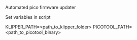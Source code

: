 Automated pico firmware updater

Set variables in script

KLIPPER_PATH=<path_to_klipper_folder>
PICOTOOL_PATH=<path_to_picotool_binary>
